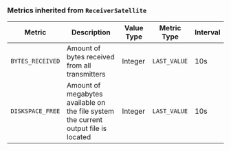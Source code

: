 <!-- markdownlint-disable MD041 -->
### Metrics inherited from `ReceiverSatellite`

| Metric | Description | Value Type | Metric Type | Interval |
|--------|-------------|------------|-------------|----------|
| `BYTES_RECEIVED` | Amount of bytes received from all transmitters | Integer | `LAST_VALUE` | 10s |
| `DISKSPACE_FREE` | Amount of megabytes available on the file system the current output file is located | Integer | `LAST_VALUE` | 10s |
